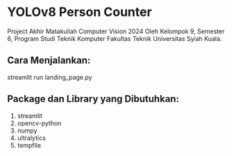 # YOLOv8 Person Counter

Project Akhir Matakuliah Computer Vision 2024 Oleh Kelompok 9, Semester 6, Program Studi Teknik Komputer Fakultas Teknik Universitas Syiah Kuala.

## Cara Menjalankan:

streamlit run landing_page.py

## Package dan Library yang Dibutuhkan:
1. streamlit
2. opencv-python
3. numpy
4. ultralytics
5. tempfile